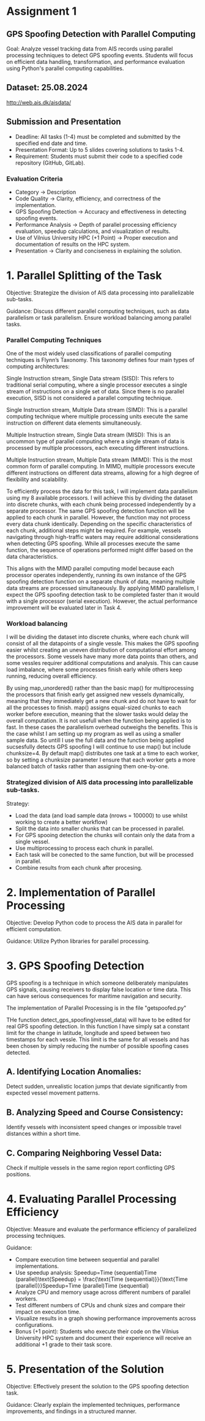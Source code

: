 # Assignment 1
## GPS Spoofing Detection with Parallel Computing

Goal:
Analyze vessel tracking data from AIS records using parallel processing techniques to detect GPS spoofing events. Students will focus on efficient data handling, transformation, and performance evaluation using Python's parallel computing capabilities.

## Dataset: 25.08.2024
http://web.ais.dk/aisdata/  

## Submission and Presentation
* Deadline: All tasks (1-4) must be completed and submitted by the specified end date and time.
* Presentation Format: Up to 5 slides covering solutions to tasks 1-4.
* Requirement: Students must submit their code to a specified code repository (GitHub, GitLab).

### Evaluation Criteria

* Category -> Description
* Code Quality -> Clarity, efficiency, and correctness of the implementation.
* GPS Spoofing Detection ->	Accuracy and effectiveness in detecting spoofing events.
* Performance Analysis -> Depth of parallel processing efficiency evaluation, speedup calculations, and visualization of results.
* Use of Vilnius University HPC (+1 Point)	-> Proper execution and documentation of results on the HPC system.
* Presentation ->	Clarity and conciseness in explaining the solution.


# 1. Parallel Splitting of the Task
Objective: Strategize the division of AIS data processing into parallelizable sub-tasks.

Guidance: Discuss different parallel computing techniques, such as data parallelism or task parallelism. Ensure workload balancing among parallel tasks.

### Parallel Computing Techniques
One of the most widely used classifications of parallel computing techniques is Flynn’s Taxonomy. This taxonomy defines four main types of computing architectures:

Single Instruction stream, Single Data stream (SISD): This refers to traditional serial computing, where a single processor executes a single stream of instructions on a single set of data. Since there is no parallel execution, SISD is not considered a parallel computing technique. 

Single Instruction stream, Multiple Data stream (SIMD): This is a parallel computing technique where multiple processing units execute the same instruction on different data elements simultaneously. 

Multiple Instruction stream, Single Data stream (MISD): This is an uncommon type of parallel computing where a single stream of data is processed by multiple processors, each executing different instructions.

Multiple Instruction stream, Multiple Data stream (MIMD): This is the most common form of parallel computing. In MIMD, multiple processors execute different instructions on different data streams, allowing for a high degree of flexibility and scalability.

To efficiently process the data for this task, I will implement data parallelism using my 8 available processors. I will achieve this by dividing the dataset into discrete chunks, with each chunk being processed independently by a separate processor. The same GPS spoofing detection function will be applied to each chunk in parallel. However, the function may not process every data chunk identically. Depending on the specific characteristics of each chunk, additional steps might be required. For example, vessels navigating through high-traffic waters may require additional considerations when detecting GPS spoofing. While all processes execute the same function, the sequence of operations performed might differ based on the data characteristics.

This aligns with the MIMD parallel computing model because each processor operates independently, running its own instance of the GPS spoofing detection function on a separate chunk of data, meaning multiple data streams are processed simultaneously. By applying MIMD parallelism, I expect the GPS spoofing detection task to be completed faster than it would with a single processor (serial execution). However, the actual performance improvement will be evaluated later in Task 4.

### Workload balancing
I will be dividing the dataset into discrete chunks, where each chunk will consist of all the datapoints of a single vessle. This makes the GPS spoofing easier whilst creating an uneven distribution of computational effort among the processors. Some vessels have many more data points than others, and some vessles requirer additional computations and analysis. This can cause load imbalance, where some processes finish early while others keep running, reducing overall efficiency. 

By using map_unordered() rather than the basic map() for multiprocessing the processors that finish early get assigned new vessels dynamically, meaning that they immediately get a new chunk and do not have to wait for all the processes to finish. map() assigns equal-sized chunks to each worker before execution, meaning that the slower tasks would delay the overall computation. It is not usefull when the function being applied is to fast. In these cases the parallelism overhead outweighs the benefits. This is the case whilst I am setting up my program as well as using a smaller sample data. So untill I use the full data and the function being applied sucsesfully detects GPS spoofing I will continue to use map() but include chunksize=4. By default map() distributes one task at a time to each worker, so by setting a chunksize parameter I ensure that each worker gets a more balanced batch of tasks rather than assigning them one-by-one.

### Strategized division of AIS data processing into parallelizable sub-tasks.

Strategy:
*   Load the data (and load sample data (nrows = 100000) to use whilst working to create a better workflow)
*   Split the data into smaller chunks that can be processed in parallel.
  *  For GPS spooing detection the chunks will contain only the data from a single vessel. 
*   Use multiprocessing to process each chunk in parallel.
  *   Each task will be conected to the same function, but will be processed in parallel.
*   Combine results from each chunk after procesing.

# 2. Implementation of Parallel Processing
Objective: Develop Python code to process the AIS data in parallel for efficient computation.

Guidance: Utilize Python libraries for parallel processing.

# 3. GPS Spoofing Detection
GPS spoofing is a technique in which someone deliberately manipulates GPS signals, causing receivers to display false location or time data. This can have serious consequences for maritime navigation and security.

The implementation of Parallel Processing is in the file "getspoofed.py" 

THe function detect_gps_spoofing(vessel_data) will have to be edited for real GPS spoofing detection. In this function I have simply sat a constant limit for the change in latitude, longitude and speed between two timestamps for each vessle. This limit is the same for all vessels and has been chosen by simply reducing the number of possible spoofing cases detected. 

## A. Identifying Location Anomalies:

Detect sudden, unrealistic location jumps that deviate significantly from expected vessel movement patterns.
## B. Analyzing Speed and Course Consistency:

Identify vessels with inconsistent speed changes or impossible travel distances within a short time.
## C. Comparing Neighboring Vessel Data:

Check if multiple vessels in the same region report conflicting GPS positions.



# 4. Evaluating Parallel Processing Efficiency
Objective: Measure and evaluate the performance efficiency of parallelized processing techniques.

Guidance:

*   Compare execution time between sequential and parallel implementations.
*   Use speedup analysis: Speedup=Time (sequential)Time (parallel)\text{Speedup} = \frac{\text{Time (sequential)}}{\text{Time (parallel)}}Speedup=Time (parallel)Time (sequential)
*   Analyze CPU and memory usage across different numbers of parallel workers.
*   Test different numbers of CPUs and chunk sizes and compare their impact on execution time.
*   Visualize results in a graph showing performance improvements across configurations.
*   Bonus (+1 point): Students who execute their code on the Vilnius University HPC system and document their experience will receive an additional +1 grade to their task score.



# 5. Presentation of the Solution
Objective: Effectively present the solution to the GPS spoofing detection task.

Guidance: Clearly explain the implemented techniques, performance improvements, and findings in a structured manner.
